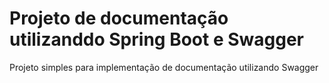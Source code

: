 # Projeto de documentação utilizanddo Spring Boot e Swagger 
Projeto simples para implementação de documentação utilizando Swagger
